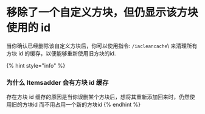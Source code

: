 # 移除了一个自定义方块，但仍显示该方块使用的 id

当你确认已经删除该自定义方块后，你可以使用指令: `/iacleancache`\ 来清理所有方块 id 的缓存，以便能够重新使用旧方块的id.

{% hint style="info" %}
### 为什么 Itemsadder 会有方块 id 缓存

存在方块 id 缓存的原因是当你误删某个方块后，想将其重新添加回来时，仍然使用旧的方块id 而不用占用一个新的方块id
{% endhint %}
